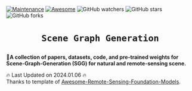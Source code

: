 [![Maintenance](https://img.shields.io/badge/Maintained%3F-yes-green.svg)](https://github.com/Jack-bo1220/Awesome-Remote-Sensing-Foundation-Models/graphs/commit-activity)
[![Awesome](https://cdn.rawgit.com/sindresorhus/awesome/d7305f38d29fed78fa85652e3a63e154dd8e8829/media/badge.svg)](https://github.com/WTZ6666/Scene-Graph-Generation)
<img alt="GitHub watchers" src="https://img.shields.io/github/watchers/WTZ6666/Scene-Graph-Generation?style=social"> <img alt="GitHub stars" src="https://img.shields.io/github/stars/WTZ6666/Scene-Graph-Generation?style=social"> <img alt="GitHub forks" src="https://img.shields.io/github/forks/WTZ6666/Scene-Graph-Generation?style=social">

# <p align=center>`Scene Graph Generation`</p>

:star2:**A collection of papers, datasets, code, and pre-trained weights for Scene-Graph-Generation (SGG) for natural and remote-sensing scene.**

:fire: Last Updated on 2024.01.06 :fire:  
Thanks to template of [Awesome-Remote-Sensing-Foundation-Models](https://github.com/Jack-bo1220/Awesome-Remote-Sensing-Foundation-Models).
